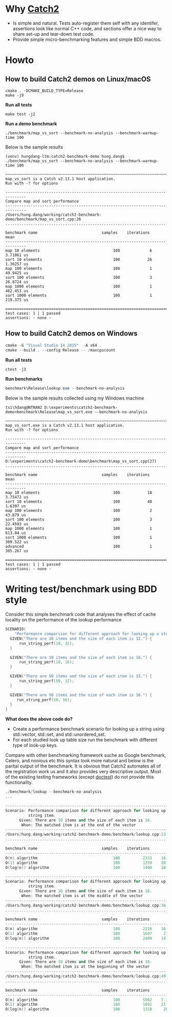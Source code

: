 # Why [Catch2](https://github.com/catchorg/Catch2) #

* Is simple and natural. Tests auto-register them self with any identifer, assertions look like normal C++ code, and sections offer a nice way to share set-up and tear-down test code.
* Provide simple micro-benchmarking features and simple BDD macros.

# Howto #

## How to build Catch2 demos on Linux/macOS  ##

``` shell
cmake . -DCMAKE_BUILD_TYPE=Release
make -j9
```

**Run all tests**

``` shell
make test -j2
```

**Run a demo benchmark**

``` shell
./benchmark/map_vs_sort --benchmark-no-analysis --benchmark-warmup-time 100
```

Below is the sample results

``` text
(venv) hungdang-ltm:catch2-benchmark-demo hung.dang$ ./benchmark/map_vs_sort --benchmark-no-analysis --benchmark-warmup-time 100

~~~~~~~~~~~~~~~~~~~~~~~~~~~~~~~~~~~~~~~~~~~~~~~~~~~~~~~~~~~~~~~~~~~~~~~~~~~~~~~
map_vs_sort is a Catch v2.13.1 host application.
Run with -? for options

-------------------------------------------------------------------------------
Compare map and sort performance
-------------------------------------------------------------------------------
/Users/hung.dang/working/catch2-benchmark-demo/benchmark/map_vs_sort.cpp:26
...............................................................................

benchmark name                            samples    iterations          mean
-------------------------------------------------------------------------------
map 10 elements                                100             6    3.71861 us
sort 10 elements                               100            26    1.36257 us
map 100 elements                               100             1    49.9425 us
sort 100 elements                              100             3    26.8724 us
map 1000 elements                              100             1    462.453 us
sort 1000 elements                             100             1    219.375 us

===============================================================================
test cases: 1 | 1 passed
assertions: - none -
```

## How to build Catch2 demos on Windows  ##

``` powershell
cmake -G "Visual Studio 14 2015"  -A x64 .
cmake --build . --config Release -- /maxcpucount
```

**Run all tests**

``` powershell
ctest -j3
```

**Run benchmarks**

``` powershell
benchmark\Release\lookup.exe --benchmark-no-analysis
```

Below is the sample results collected using my Windows machine

``` text
tsi\hdang@NTRAN2 D:\experiments\catch2-benchmark-demo>benchmark\Release\map_vs_sort.exe --benchmark-no-analysis

~~~~~~~~~~~~~~~~~~~~~~~~~~~~~~~~~~~~~~~~~~~~~~~~~~~~~~~~~~~~~~~~~~~~~~~~~~~~~~~
map_vs_sort.exe is a Catch v2.13.1 host application.
Run with -? for options

-------------------------------------------------------------------------------
Compare map and sort performance
-------------------------------------------------------------------------------
D:\experiments\catch2-benchmark-demo\benchmark\map_vs_sort.cpp(27)
...............................................................................

benchmark name                            samples    iterations          mean
-------------------------------------------------------------------------------
map 10 elements                                100            18    3.75472 us
sort 10 elements                               100            40     1.6397 us
map 100 elements                               100             2     43.879 us
sort 100 elements                              100             3    22.4593 us
map 1000 elements                              100             1     613.04 us
sort 1000 elements                             100             1    309.522 us
advanced                                       100             1    305.267 us

===============================================================================
test cases: 1 | 1 passed
assertions: - none -

```

# Writing test/benchmark using BDD style #

Consider this simple benchmark code that analyses the effect of cache locality on the performance of the lookup performance

``` c++
SCENARIO(
    "Performance comparison for different approach for looking up a std::string item.") {
  GIVEN("There are 10 items and the size of each item is 32.") {
      run_string_perf(10, 32);
  }

  GIVEN("There are 10 items and the size of each item is 16.") {
      run_string_perf(10, 16);
  }

  GIVEN("There are 50 items and the size of each item is 32.") {
      run_string_perf(50, 32);
  }

  GIVEN("There are 50 items and the size of each item is 16.") {
     run_string_perf(50, 16);
  }
}
```

**What does the above code do?**

* Create a performance benchmark scenario for looking up a string using std::vector, std::set, and std::unordered_set.
* For each studied look up table size run the benchmark with different type of look-up keys.

Compare with other benchmarking framework suche as Google benchmark, Celero, and nonious etc this syntax look more natural and below is the parital output of the benchmark.
It is obvious that Catch2 automates all of the registration work us and it also provides very descriptive output. Most of the existing testing frameworks (except [doctest](https://github.com/onqtam/doctest)) do not
provide this functionality.

``` c++
./benchmark/lookup --benchmark-no-analysis
...

-------------------------------------------------------------------------------
Scenario: Performance comparison for different approach for looking up a std::
          string item.
      Given: There are 10 items and the size of each item is 16.
       When: The matched item is at the end of the vector
-------------------------------------------------------------------------------
/Users/hung.dang/working/catch2-benchmark-demo/benchmark/lookup.cpp:23
...............................................................................

benchmark name                            samples    iterations          mean
-------------------------------------------------------------------------------
O(n) algorithm                                 100          2333    16.9626 ns
O(1) algorithm                                 100          1259    20.6444 ns
O(log(n)) algorithm                            100          1400    28.5404 ns

-------------------------------------------------------------------------------
Scenario: Performance comparison for different approach for looking up a std::
          string item.
      Given: There are 10 items and the size of each item is 16.
       When: The matched item is at the middle of the vector
-------------------------------------------------------------------------------
/Users/hung.dang/working/catch2-benchmark-demo/benchmark/lookup.cpp:36
...............................................................................

benchmark name                            samples    iterations          mean
-------------------------------------------------------------------------------
O(n) algorithm                                 100          2216    16.6652 ns
O(1) algorithm                                 100          1697     21.426 ns
O(log(n)) algorithm                            100          2409    14.3842 ns

-------------------------------------------------------------------------------
Scenario: Performance comparison for different approach for looking up a std::
          string item.
      Given: There are 10 items and the size of each item is 16.
       When: The matched item is at the beginning of the vector
-------------------------------------------------------------------------------
/Users/hung.dang/working/catch2-benchmark-demo/benchmark/lookup.cpp:49
...............................................................................

benchmark name                            samples    iterations          mean
-------------------------------------------------------------------------------
O(n) algorithm                                 100          5562    7.32783 ns
O(1) algorithm                                 100          1691    21.4104 ns
O(log(n)) algorithm                            100          1318     28.365 ns
```

